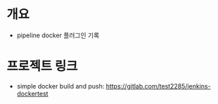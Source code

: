 # 개요
* pipeline docker 플러그인 기록

# 프로젝트 링크
* simple docker build and push: https://gitlab.com/test2285/jenkins-dockertest
